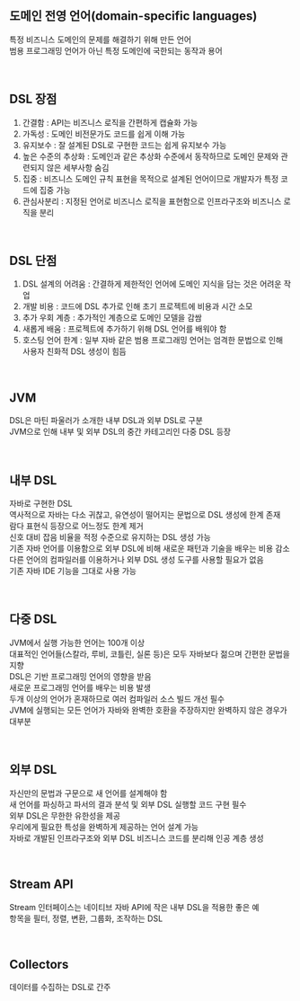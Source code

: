 ## 도메인 전영 언어(domain-specific languages)
특정 비즈니스 도메인의 문제를 해결하기 위해 만든 언어  
범용 프로그래밍 언어가 아닌 특정 도메인에 국한되는 동작과 용어  

<br>

## DSL 장점
1. 간결함 : API는 비즈니스 로직을 간편하게 캡슐화 가능  
2. 가독성 : 도메인 비전문가도 코드를 쉽게 이해 가능  
3. 유지보수 : 잘 설계된 DSL로 구현한 코드는 쉽게 유지보수 가능  
4. 높은 수준의 추상화 : 도메인과 같은 추상화 수준에서 동작하므로 도메인 문제와 관련되지 않은 세부사항 숨김  
5. 집중 : 비즈니스 도메인 규칙 표현을 목적으로 설계된 언어이므로 개발자가 특정 코드에 집중 가능  
6. 관심사분리 : 지정된 언어로 비즈니스 로직을 표현함으로 인프라구조와 비즈니스 로직을 분리  

<br>

## DSL 단점
1. DSL 설계의 어려움 : 간결하게 제한적인 언어에 도메인 지식을 담는 것은 어려운 작업  
2. 개발 비용 : 코드에 DSL 추가로 인해 초기 프로젝트에 비용과 시간 소모  
3. 추가 우회 계층 : 추가적인 계층으로 도메인 모델을 감쌈  
4. 새롭게 배움 : 프로젝트에 추가하기 위해 DSL 언어를 배워야 함  
5. 호스팅 언어 한계 : 일부 자바 같은 범용 프로그래밍 언어는 엄격한 문법으로 인해 사용자 친화적 DSL 생성이 힘듬  

<br>

## JVM
DSL은 마틴 파울러가 소개한 내부 DSL과 외부 DSL로 구분  
JVM으로 인해 내부 및 외부 DSL의 중간 카테고리인 다중 DSL 등장  

<br>

## 내부 DSL
자바로 구현한 DSL  
역사적으로 자바는 다소 귀찮고, 유연성이 떨어지는 문법으로 DSL 생성에 한계 존재  
람다 표현식 등장으로 어느정도 한계 제거  
신호 대비 잡음 비율을 적정 수준으로 유지하는 DSL 생성 가능  
기존 자바 언어를 이용함으로 외부 DSL에 비해 새로운 패턴과 기술을 배우는 비용 감소  
다른 언어의 컴파일러를 이용하거나 외부 DSL 생성 도구를 사용할 필요가 없음  
기존 자바 IDE 기능을 그대로 사용 가능  
  
<br>

## 다중 DSL
JVM에서 실행 가능한 언어는 100개 이상  
대표적인 언어들(스칼라, 루비, 코틀린, 실론 등)은 모두 자바보다 젊으며 간편한 문법을 지향  
DSL은 기반 프로그래밍 언어의 영향을 받음  
새로운 프로그래밍 언어를 배우는 비용 발생  
두개 이상의 언어가 혼재하므로 여러 컴파일러 소스 빌드 개선 필수  
JVM에 실행되는 모든 언어가 자바와 완벽한 호환을 주장하지만 완벽하지 않은 경우가 대부분  
  
<br>

## 외부 DSL
자신만의 문법과 구문으로 새 언어를 설계해야 함  
새 언어를 파싱하고 파서의 결과 분석 및 외부 DSL 실행할 코드 구현 필수  
외부 DSL은 무한한 유한성을 제공  
우리에게 필요한 특성을 완벽하게 제공하는 언어 설계 가능  
자바로 개발된 인프라구조와 외부 DSL 비즈니스 코드를 분리해 인공 계층 생성  
  
<br>

## Stream API
Stream 인터페이스는 네이티브 자바 API에 작은 내부 DSL을 적용한 좋은 예  
항목을 필터, 정렬, 변환, 그룹화, 조작하는 DSL  
  
<br>

## Collectors
데이터를 수집하는 DSL로 간주  
  
<br>

